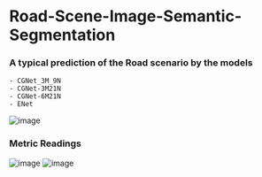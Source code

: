 # Road-Scene-Image-Semantic-Segmentation


### A typical prediction of the Road scenario by the models
    - CGNet_3M_9N
    - CGNet-3M21N
    - CGNet-6M21N
    - ENet
![image](https://github.com/user-attachments/assets/w_300/0d8a53e2-ff2f-4fcb-9425-ca5e97801da9)

### Metric Readings

![image](https://github.com/user-attachments/assets/b59e9fae-5778-4f35-b177-d89c206db447)
![image](https://github.com/user-attachments/assets/8bba721a-4a80-46f4-8008-9c05944c8e48)



